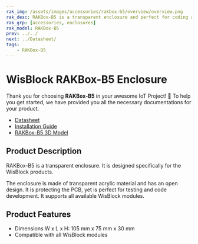 ```yaml
---
rak_img: /assets/images/accessories/rakbox-b5/overview/overview.png
rak_desc: RAKBox-B5 is a transparent enclosure and perfect for coding and debugging of a prototype WisBlock.
rak_grp: [accessories, enclosures]
rak_model: RAKBox-B5
prev: ../../
next: ../Datasheet/
tags:
    - RAKBox-B5
---
```


# WisBlock RAKBox-B5 Enclosure

Thank you for choosing **RAKBox-B5** in your awesome IoT Project! 🎉 To help you get started, we have provided you all the necessary documentations for your product.

- [Datasheet](../Datasheet/)
- [Installation Guide](../Installation/)
- [RAKBox-B5 3D Model](https://downloads.rakwireless.com/3D_File/Accessory/RAKBox-B5.stp)

## Product Description
RAKBox-B5 is a transparent enclosure. It is designed specifically for the WisBlock products.

The enclosure is made of transparent acrylic material and has an open design. It is protecting the PCB, yet is perfect for testing and code development. It supports all available WisBlock modules.

## Product Features

- Dimensions W x L x H: 105&nbsp;mm x 75&nbsp;mm x 30&nbsp;mm
- Compatible with all WisBlock modules
